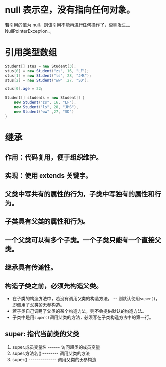 # null 表示空，没有指向任何对象。
若引用的值为 null，则该引用不能再进行任何操作了，否则发生__ NullPointerException_。



# 引用类型数组


```java
Student[] stus = new Student[3];
stus[0] = new Student("zs", 16, "LF");
stus[1] = new Student("ls", 28, "JMS");
stus[2] = new Student("ww" ,27, "SD");

stus[0].age = 22;
```

```java
Student[] students = new Student[] {
    new Student("zs", 16, "LF"),
    new Student("ls", 28, "JMS"),
    new Student("ww" ,27, "SD")
}
```

# 继承

## 作用：代码复用，便于组织维护。
## 实现：使用 extends 关键字。
## 父类中写共有的属性的行为，子类中写独有的属性和行为。
## 子类具有父类的属性和行为。
## 一个父类可以有多个子类。一个子类只能有一个直接父类。
## 继承具有传递性。
## 构造子类之前，必须先构造父类。
- 在子类的构造方法中，若没有调用父类的构造方法。 -- 则默认使用`super()`，即调用了父类的无参构造。
- 若子类自己调用了父类的某个构造方法，则不会提供默认的构造方法。
- 子类中是用`super()`调用父类的方法，必须写在子类构造方法中的第一行。

## super: 指代当前类的父类
1. super.成员变量名 ------ 访问超类的成员变量
2. super.方法名() -------- 调用父类的方法
3. super() -------------- 调用父类的无参构造






